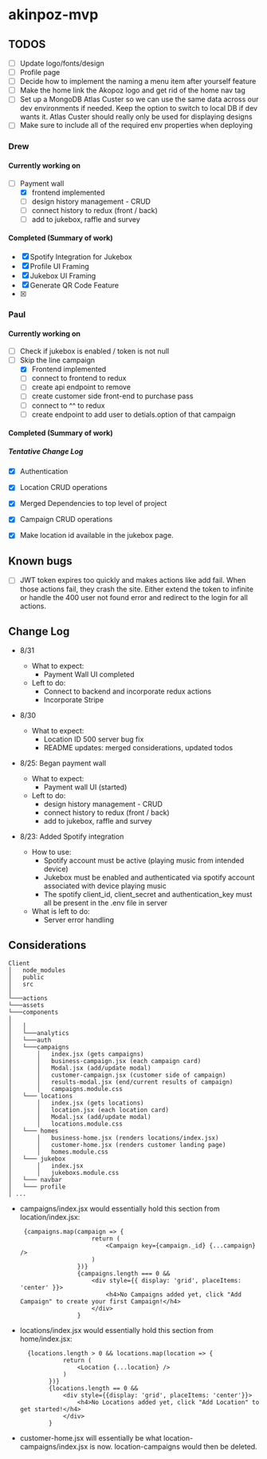 # akinpoz-mvp

## TODOS
- [ ] Update logo/fonts/design
- [ ] Profile page
- [ ] Decide how to implement the naming a menu item after yourself feature
- [ ] Make the home link the Akopoz logo and get rid of the home nav tag
- [ ] Set up a MongoDB Atlas Custer so we can use the same data across our dev environments if needed. Keep the option to switch to local DB if dev wants it. Atlas Custer should really only be used for displaying designs
- [ ] Make sure to include all of the required env properties when deploying

### Drew

#### Currently working on
- [ ] Payment wall
    - [x] frontend implemented
    - [ ] design history management - CRUD
    - [ ] connect history to redux (front / back)
    - [ ] add to jukebox, raffle and survey

#### Completed (Summary of work)

- [x] Spotify Integration for Jukebox
- [x] Profile UI Framing
- [x] Jukebox UI Framing
- [x] Generate QR Code Feature
- [x] 
  

### Paul

#### Currently working on
- [ ] Check if jukebox is enabled / token is not null 
- [ ] Skip the line campaign
	- [x] Frontend implemented
	- [ ] connect to frontend to redux
	- [ ] create api endpoint to remove
	- [ ] create customer side front-end to purchase pass
	- [ ] connect to ^^ to redux
	- [ ] create endpoint to add user to detials.option of that campaign

#### Completed (Summary of work)

##### Tentative Change Log

- [x] Authentication
- [x] Location CRUD operations
- [x] Merged Dependencies to top level of project
- [x] Campaign CRUD operations
- [x] Make location id available in the jukebox page.


## Known bugs
- [ ] JWT token expires too quickly and makes actions like add fail. When those actions fail, they crash the site. Either extend the token to infinite or handle the 400 user not found error and redirect to the login for all actions. 

## Change Log
  - 8/31
    - What to expect:
      - Payment Wall UI completed
    - Left to do:
      - Connect to backend and incorporate redux actions
      - Incorporate Stripe
  - 8/30
    - What to expect: 
        - Location ID 500 server bug fix
        - README updates: merged considerations, updated todos

  - 8/25: Began payment wall
    - What to expect:
      - Payment wall UI (started)
    - Left to do:
      - design history management - CRUD
      - connect history to redux (front / back)
      - add to jukebox, raffle and survey

  - 8/23: Added Spotify integration
    - How to use:
      - Spotify account must be active (playing music from intended device)
      - Jukebox must be enabled and authenticated via spotify account associated with device playing music
      - The spotify client_id, client_secret and authentication_key must all be present in the .env file in server
    - What is left to do:
      - Server error handling



## Considerations
 
```
Client
│   node_modules
│   public    
│   src
│
└───actions
└───assets
└───components
│
│   │
│   └───analytics
│   └───auth
│   └───campaigns
│       │   index.jsx (gets campaigns)
│       │   business-campaign.jsx (each campaign card)
│       │   Modal.jsx (add/update modal)
│       │  	customer-campaign.jsx (customer side of campaign)
│       │  	results-modal.jsx (end/current results of campaign)		
│       │   campaigns.module.css 
│   └─── locations
│       │   index.jsx (gets locations)
│       │   location.jsx (each location card)
│       │   Modal.jsx (add/update modal)		
│       │   locations.module.css 
│   └─── homes
│       │   business-home.jsx (renders locations/index.jsx)
│       │   customer-home.jsx (renders customer landing page)
│       │  	homes.module.css
│   └─── jukebox
│       │   index.jsx 
│       │   jukeboxs.module.css
│   └─── navbar
│   └─── profile
│ ...
```

- campaigns/index.jsx would essentially hold this section from location/index.jsx:
    ```
     {campaigns.map(campaign => {
                        return (
                            <Campaign key={campaign._id} {...campaign} />
                        )
                    })}
                    {campaigns.length === 0 &&
                        <div style={{ display: 'grid', placeItems: 'center' }}>
                            <h4>No Campaigns added yet, click "Add Campaign" to create your first Campaign!</h4>
                        </div>
                    }
    ```
- locations/index.jsx would essentially hold this section from home/index.jsx:
    ```
      {locations.length > 0 && locations.map(location => {
                return (
                    <Location {...location} />
                )
            })}
            {locations.length == 0 &&
                <div style={{display: 'grid', placeItems: 'center'}}>
                    <h4>No Locations added yet, click "Add Location" to get started!</h4>
                </div>
            }
    ```
- customer-home.jsx will essentially be what location-campaigns/index.jsx is now. location-campaigns would then be deleted.
